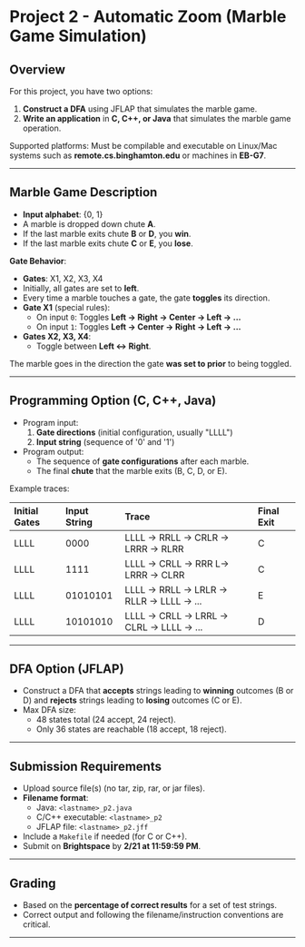 # Project 2 - Automatic Zoom (Marble Game Simulation)

## Overview
For this project, you have two options:
1. **Construct a DFA** using JFLAP that simulates the marble game.
2. **Write an application** in **C, C++, or Java** that simulates the marble game operation.

Supported platforms: Must be compilable and executable on Linux/Mac systems such as **remote.cs.binghamton.edu** or machines in **EB-G7**.

---

## Marble Game Description

- **Input alphabet**: {0, 1}
- A marble is dropped down chute **A**.
- If the last marble exits chute **B** or **D**, you **win**.
- If the last marble exits chute **C** or **E**, you **lose**.

**Gate Behavior**:
- **Gates**: X1, X2, X3, X4
- Initially, all gates are set to **left**.
- Every time a marble touches a gate, the gate **toggles** its direction.
- **Gate X1** (special rules):
  - On input `0`: Toggles **Left → Right → Center → Left → ...**
  - On input `1`: Toggles **Left → Center → Right → Left → ...**
- **Gates X2, X3, X4**:
  - Toggle between **Left ↔ Right**.

The marble goes in the direction the gate **was set to prior** to being toggled.

---

## Programming Option (C, C++, Java)

- Program input:
  1. **Gate directions** (initial configuration, usually "LLLL")
  2. **Input string** (sequence of '0' and '1')
- Program output:
  - The sequence of **gate configurations** after each marble.
  - The final **chute** that the marble exits (B, C, D, or E).

Example traces:

| Initial Gates | Input String | Trace | Final Exit |
|:--------------|:-------------|:------|:-----------|
| LLLL          | 0000          | LLLL → RRLL → CRLR → LRRR → RLRR | C |
| LLLL          | 1111          | LLLL → CRLL → RRR L→ LRRR → CLRR | C |
| LLLL          | 01010101      | LLLL → RRLL → LRLR → RLLR → LLLL → ... | E |
| LLLL          | 10101010      | LLLL → CRLL → LRRL → CLRL → LLLL → ... | D |

---

## DFA Option (JFLAP)

- Construct a DFA that **accepts** strings leading to **winning** outcomes (B or D) and **rejects** strings leading to **losing** outcomes (C or E).
- Max DFA size:
  - 48 states total (24 accept, 24 reject).
  - Only 36 states are reachable (18 accept, 18 reject).

---

## Submission Requirements

- Upload source file(s) (no tar, zip, rar, or jar files).
- **Filename format**:
  - Java: `<lastname>_p2.java`
  - C/C++ executable: `<lastname>_p2`
  - JFLAP file: `<lastname>_p2.jff`
- Include a `Makefile` if needed (for C or C++).
- Submit on **Brightspace** by **2/21 at 11:59:59 PM**.

---

## Grading

- Based on the **percentage of correct results** for a set of test strings.
- Correct output and following the filename/instruction conventions are critical.

---

